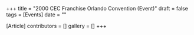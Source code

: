 +++
title = "2000 CEC Franchise Orlando Convention (Event)"
draft = false
tags = [Events]
date = ""

[Article]
contributors = []
gallery = []
+++
